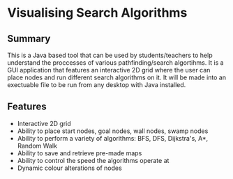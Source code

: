 # Visualising Search Algorithms

## Summary

This is a Java based tool that can be used by students/teachers to help understand the proccesses of various pathfinding/search algortihms. It is a GUI application that features an interactive 2D grid where the user can place nodes and run different search algorithms on it. It will be made into an exectuable file to be run from any desktop with Java installed.

## Features


- Interactive 2D grid
- Ability to place start nodes, goal nodes, wall nodes, swamp nodes
- Ability to perform a variety of algorithms: BFS, DFS, Dijkstra's, A*, Random Walk
- Ability to save and retrieve pre-made maps
- Ability to control the speed the algorithms operate at
- Dynamic colour alterations of nodes
